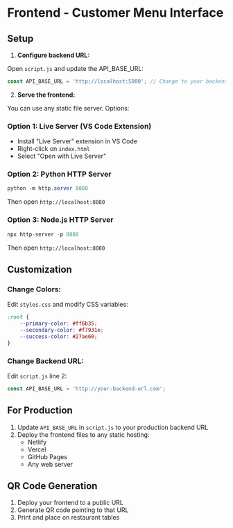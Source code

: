 # Frontend - Customer Menu Interface

## Setup

1. **Configure backend URL:**

Open `script.js` and update the API_BASE_URL:
```javascript
const API_BASE_URL = 'http://localhost:5000'; // Change to your backend URL
```

2. **Serve the frontend:**

You can use any static file server. Options:

### Option 1: Live Server (VS Code Extension)
- Install "Live Server" extension in VS Code
- Right-click on `index.html`
- Select "Open with Live Server"

### Option 2: Python HTTP Server
```powershell
python -m http.server 8080
```
Then open `http://localhost:8080`

### Option 3: Node.js HTTP Server
```powershell
npx http-server -p 8080
```
Then open `http://localhost:8080`

## Customization

### Change Colors:
Edit `styles.css` and modify CSS variables:
```css
:root {
    --primary-color: #ff6b35;
    --secondary-color: #f7931e;
    --success-color: #27ae60;
}
```

### Change Backend URL:
Edit `script.js` line 2:
```javascript
const API_BASE_URL = 'http://your-backend-url.com';
```

## For Production

1. Update `API_BASE_URL` in `script.js` to your production backend URL
2. Deploy the frontend files to any static hosting:
   - Netlify
   - Vercel
   - GitHub Pages
   - Any web server

## QR Code Generation

1. Deploy your frontend to a public URL
2. Generate QR code pointing to that URL
3. Print and place on restaurant tables
